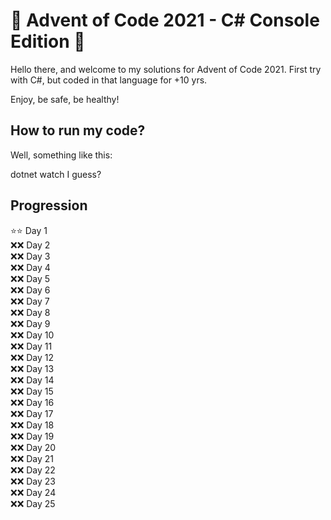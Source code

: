 ﻿# 🎄 Advent of Code 2021 - C# Console Edition 🎄

Hello there, and welcome to my solutions for Advent of Code 2021. First try with C#, but coded in that language for +10 yrs.

Enjoy, be safe, be healthy!

## How to run my code?
Well, something like this:

dotnet watch I guess?

## Progression
:star::star: Day 1 \
:x::x: Day 2 \
:x::x: Day 3 \
:x::x: Day 4 \
:x::x: Day 5 \
:x::x: Day 6 \
:x::x: Day 7 \
:x::x: Day 8 \
:x::x: Day 9 \
:x::x: Day 10 \
:x::x: Day 11 \
:x::x: Day 12 \
:x::x: Day 13 \
:x::x: Day 14 \
:x::x: Day 15 \
:x::x: Day 16 \
:x::x: Day 17 \
:x::x: Day 18 \
:x::x: Day 19 \
:x::x: Day 20 \
:x::x: Day 21 \
:x::x: Day 22 \
:x::x: Day 23 \
:x::x: Day 24 \
:x::x: Day 25
